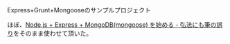 Express+Grunt+Mongooseのサンプルプロジェクト

ほぼ、[Node.js + Express + MongoDB(mongoose) を始める - 弘法にも筆の誤り](http://iwa4.hatenablog.com/entry/2013/07/11/135503 "Node.js + Express + MongoDB(mongoose) を始める - 弘法にも筆の誤り")をそのまま使わせて頂いた。